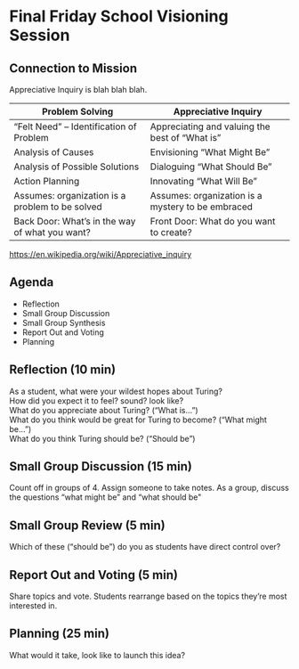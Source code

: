 # Final Friday School Visioning Session

## Connection to Mission
Appreciative Inquiry is blah blah blah.

Problem Solving | Appreciative Inquiry
------------- | -----------
“Felt Need” – Identification of Problem | Appreciating and valuing the best of “What is”
Analysis of Causes | Envisioning “What Might Be”
Analysis of Possible Solutions | Dialoguing “What Should Be”
Action Planning | Innovating “What Will Be”
Assumes: organization is a problem to be solved | Assumes: organization is a mystery to be embraced
Back Door: What’s in the way of what you want? | Front Door: What do you want to create?

https://en.wikipedia.org/wiki/Appreciative_inquiry

## Agenda
* Reflection
* Small Group Discussion
* Small Group Synthesis
* Report Out and Voting
* Planning

## Reflection (10 min)
As a student, what were your wildest hopes about Turing?  
How did you expect it to feel? sound? look like?  
What do you appreciate about Turing? (“What is…”)  
What do you think would be great for Turing to become? (“What might be…”)  
What do you think Turing should be? (“Should be”)  

## Small Group Discussion (15 min)
Count off in groups of 4.
Assign someone to take notes.
As a group, discuss the questions “what might be” and “what should be"

## Small Group Review (5 min)
Which of these (“should be”) do you as students have direct control over?

## Report Out and Voting (5 min)
Share topics and vote. Students rearrange based on the topics they’re most interested in.

## Planning (25 min)
What would it take, look like to launch this idea?
